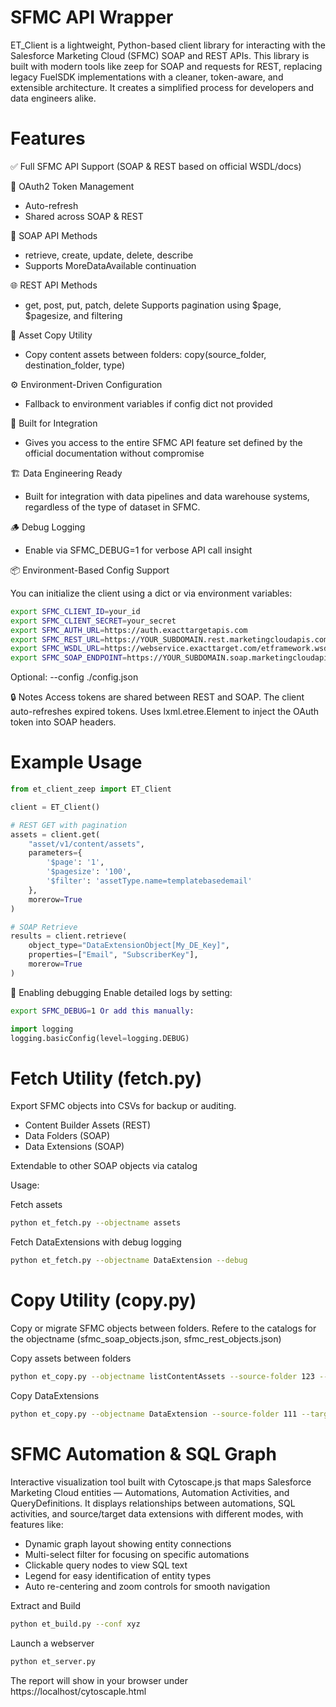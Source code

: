 # SFMC API Wrapper
ET_Client is a lightweight, Python-based client library for interacting with the Salesforce Marketing Cloud (SFMC) SOAP and REST APIs. This library is built with modern tools like zeep for SOAP and requests for REST, replacing legacy FuelSDK implementations with a cleaner, token-aware, and extensible architecture. It creates a simplified process for developers and data engineers alike.


# Features
✅ Full SFMC API Support (SOAP & REST based on official WSDL/docs)

🔐 OAuth2 Token Management

- Auto-refresh
- Shared across SOAP & REST

💬 SOAP API Methods

- retrieve, create, update, delete, describe
- Supports MoreDataAvailable continuation

🌐 REST API Methods

- get, post, put, patch, delete
Supports pagination using $page, $pagesize, and filtering

📁 Asset Copy Utility

- Copy content assets between folders: copy(source_folder, destination_folder, type)

⚙️ Environment-Driven Configuration

- Fallback to environment variables if config dict not provided

🧩 Built for Integration

- Gives you access to the entire SFMC API feature set defined by the official documentation without compromise 

🏗️ Data Engineering Ready
- Built for integration with data pipelines and data warehouse systems, regardless of the type of dataset in SFMC.

🪵 Debug Logging

- Enable via SFMC_DEBUG=1 for verbose API call insight


📦 Environment-Based Config Support

You can initialize the client using a dict or via environment variables:
```bash
export SFMC_CLIENT_ID=your_id
export SFMC_CLIENT_SECRET=your_secret
export SFMC_AUTH_URL=https://auth.exacttargetapis.com
export SFMC_REST_URL=https://YOUR_SUBDOMAIN.rest.marketingcloudapis.com
export SFMC_WSDL_URL=https://webservice.exacttarget.com/etframework.wsdl
export SFMC_SOAP_ENDPOINT=https://YOUR_SUBDOMAIN.soap.marketingcloudapis.com
```
Optional: --config ./config.json

🔒 Notes
Access tokens are shared between REST and SOAP.
The client auto-refreshes expired tokens.
Uses lxml.etree.Element to inject the OAuth token into SOAP headers.

# Example Usage
```python
from et_client_zeep import ET_Client

client = ET_Client()

# REST GET with pagination
assets = client.get(
    "asset/v1/content/assets",
    parameters={
        '$page': '1',
        '$pagesize': '100',
        '$filter': 'assetType.name=templatebasedemail'
    },
    morerow=True
)

# SOAP Retrieve
results = client.retrieve(
    object_type="DataExtensionObject[My_DE_Key]",
    properties=["Email", "SubscriberKey"],
    morerow=True
)
```

🐞 Enabling debugging
Enable detailed logs by setting:

```bash
export SFMC_DEBUG=1 Or add this manually:
```

```python
import logging
logging.basicConfig(level=logging.DEBUG)
```

# Fetch Utility (fetch.py)

Export SFMC objects into CSVs for backup or auditing.

- Content Builder Assets (REST)
- Data Folders (SOAP)
- Data Extensions (SOAP)

Extendable to other SOAP objects via catalog

Usage:

Fetch assets
```bash
python et_fetch.py --objectname assets
```

Fetch DataExtensions with debug logging
```bash
python et_fetch.py --objectname DataExtension --debug
```

# Copy Utility (copy.py)

Copy or migrate SFMC objects between folders. Refere to the catalogs for the objectname (sfmc_soap_objects.json, sfmc_rest_objects.json)

Copy assets between folders
```bash
python et_copy.py --objectname listContentAssets --source-folder 123 --target-folder 456
```

Copy DataExtensions
```bash
python et_copy.py --objectname DataExtension --source-folder 111 --target-folder 222
```

# SFMC Automation & SQL Graph
Interactive visualization tool built with Cytoscape.js that maps Salesforce Marketing Cloud entities — Automations, Automation Activities, and QueryDefinitions.
It displays relationships between automations, SQL activities, and source/target data extensions with different modes, with features like:

- Dynamic graph layout showing entity connections
- Multi-select filter for focusing on specific automations
- Clickable query nodes to view SQL text
- Legend for easy identification of entity types
- Auto re-centering and zoom controls for smooth navigation

Extract and Build
```bash
python et_build.py --conf xyz
```

Launch a webserver
```bash
python et_server.py
```

The report will show in your browser under https://localhost/cytoscaple.html

